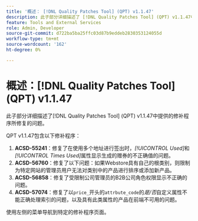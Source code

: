 ```yaml
---
title: '概述： [!DNL Quality Patches Tool] (QPT) v1.1.47'
description: 此子部分详细描述了 [!DNL Quality Patches Tool] (QPT) v1.1.47中提供的修补程序所修复的问题。
feature: Tools and External Services
role: Admin, Developer
source-git-commit: d722ba5ba25ffc03d87b9eddeb2830353124055d
workflow-type: tm+mt
source-wordcount: '162'
ht-degree: 0%

---
```


# 概述：[!DNL Quality Patches Tool] (QPT) v1.1.47

此子部分详细描述了[!DNL Quality Patches Tool] (QPT) v1.1.47中提供的修补程序所修复的问题。

QPT v1.1.47包含以下修补程序：

1. **ACSD-55241**：修复了在使用多个地址进行签出时，*[!UICONTROL Used]*&#x200B;和&#x200B;*[!UICONTROL Times Used]*&#x200B;属性显示生成的赠券的不正确值的问题。
1. **ACSD-56760**：修复了以下问题：如果Webstore具有自己的根类别，则限制为特定网站的管理员用户无法对类别中的产品进行排序或添加新产品。
1. **ACSD-56858**：修复了受限制公司管理员的B2B公司角色权限显示不正确的问题。
1. **ACSD-57074**：修复了以`price_`开头的`attrbute_code`的&#x200B;*是/否*&#x200B;自定义属性不能正确处理索引的问题，以及具有此类属性的产品在前端不可用的问题。

使用左侧的菜单导航到特定的修补程序页面。
